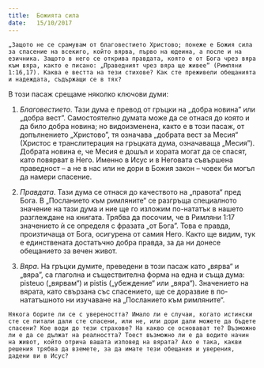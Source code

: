 ```yaml
---
title:  Божията сила
date:   15/10/2017
---
```


`„Защото не се срамувам от благовестието Христово; понеже е Божия сила за спасение на всекиго, който вярва, първо на юдеина, а после и на езичника. Защото в него се открива правдата, която е от Бога чрез вяра към вяра, както е писано: „Праведният чрез вяра ще живее“ (Римляни 1:16,17). Каква е вестта на тези стихове? Как сте преживели обещанията и надеждата, съдържащи се в тях?`

В този пасаж срещаме няколко ключови думи:

1. _Благовестието_. Тази дума е превод от гръцки на „добра новина” или „добра вест”. Самостоятелно думата може да се отнася до която и да било добра новина; но видоизменена, както е в този пасаж, от допълнението „Христово”, тя означава „добрата вест за Месия“ (Христос е транслитерация на гръцката дума, означаваща „Месия”). Добрата новина е, че Месия е дошъл и хората могат да се спасят, като повярват в Него. Именно в Исус и в Неговата съвършена праведност – а не в нас или не дори в Божия закон – човек би могъл да намери спасение.

2. _Правдата_. Тази дума се отнася до качеството на „правота“ пред Бога. В „Посланието към римляните“ се разгръща специалното значение на тази дума и ние ще го изложим по-нататък в нашето разглеждане на книгата. Трябва да посочим, че в Римляни 1:17 значението ѝ се определя с фразата „от Бога”. Това е правда, произтичаща от Бога, осигурена от самия Него. Както ще видим, тук е единствената достатъчно добра правда, за да ни донесе обещанието за вечен живот.

3. _Вяра_. На гръцки думите, преведени в този пасаж като „вярва“ и „вяра”, са глаголна и съществителна форма на една и съща дума: pisteuo („вярвам“) и pistis („убеждение“ или „вяра“). Значението на вярата, като свързана със спасението, ще се доразвие в по-нататъшното ни изучаване на „Посланието към римляните“.

`Някога борите ли се с увереността? Имало ли е случаи, когато истински сте се питали дали сте спасени, или не, или дори дали можете да бъдете спасени? Кое води до тези страхове? На какво се основават те? Възможно ли е да се дължат на реалността? Тоест възможно ли е да водите начин на живот, който отрича вашата изповед на вярата? Ако е така, какви решения трябва да вземете, за да имате тези обещания и уверения, дадени ви в Исус?`